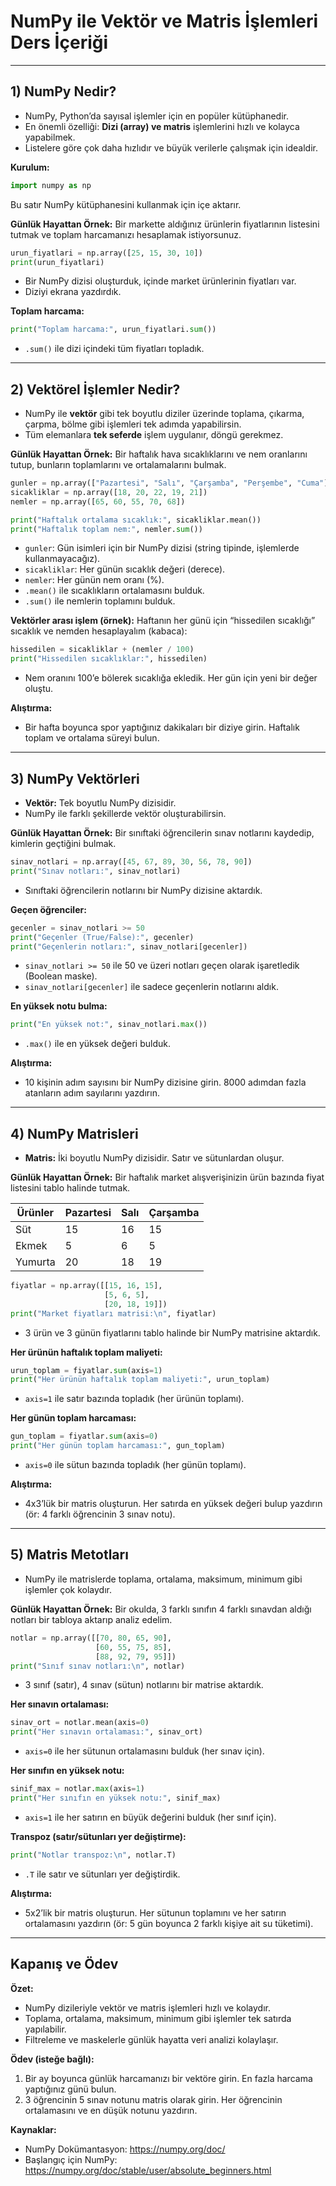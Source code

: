 # NumPy ile Vektör ve Matris İşlemleri Ders İçeriği


---

## 1) NumPy Nedir?

- NumPy, Python’da sayısal işlemler için en popüler kütüphanedir.
- En önemli özelliği: **Dizi (array) ve matris** işlemlerini hızlı ve kolayca yapabilmek.
- Listelere göre çok daha hızlıdır ve büyük verilerle çalışmak için idealdir.

**Kurulum:**
```python
import numpy as np
```
Bu satır NumPy kütüphanesini kullanmak için içe aktarır.

**Günlük Hayattan Örnek:**
Bir markette aldığınız ürünlerin fiyatlarının listesini tutmak ve toplam harcamanızı hesaplamak istiyorsunuz.

```python
urun_fiyatlari = np.array([25, 15, 30, 10])
print(urun_fiyatlari)
```
- Bir NumPy dizisi oluşturduk, içinde market ürünlerinin fiyatları var.
- Diziyi ekrana yazdırdık.

**Toplam harcama:**
```python
print("Toplam harcama:", urun_fiyatlari.sum())
```
- `.sum()` ile dizi içindeki tüm fiyatları topladık.

---

## 2) Vektörel İşlemler Nedir?

- NumPy ile **vektör** gibi tek boyutlu diziler üzerinde toplama, çıkarma, çarpma, bölme gibi işlemleri tek adımda yapabilirsin.
- Tüm elemanlara **tek seferde** işlem uygulanır, döngü gerekmez.

**Günlük Hayattan Örnek:**
Bir haftalık hava sıcaklıklarını ve nem oranlarını tutup, bunların toplamlarını ve ortalamalarını bulmak.

```python
gunler = np.array(["Pazartesi", "Salı", "Çarşamba", "Perşembe", "Cuma"])
sicakliklar = np.array([18, 20, 22, 19, 21])
nemler = np.array([65, 60, 55, 70, 68])

print("Haftalık ortalama sıcaklık:", sicakliklar.mean())
print("Haftalık toplam nem:", nemler.sum())
```
- `gunler`: Gün isimleri için bir NumPy dizisi (string tipinde, işlemlerde kullanmayacağız).
- `sicakliklar`: Her günün sıcaklık değeri (derece).
- `nemler`: Her günün nem oranı (%).
- `.mean()` ile sıcaklıkların ortalamasını bulduk.
- `.sum()` ile nemlerin toplamını bulduk.

**Vektörler arası işlem (örnek):**
Haftanın her günü için “hissedilen sıcaklığı” sıcaklık ve nemden hesaplayalım (kabaca):
```python
hissedilen = sicakliklar + (nemler / 100)
print("Hissedilen sıcaklıklar:", hissedilen)
```
- Nem oranını 100’e bölerek sıcaklığa ekledik. Her gün için yeni bir değer oluştu.

**Alıştırma:**
- Bir hafta boyunca spor yaptığınız dakikaları bir diziye girin. Haftalık toplam ve ortalama süreyi bulun.

---

## 3) NumPy Vektörleri

- **Vektör:** Tek boyutlu NumPy dizisidir.
- NumPy ile farklı şekillerde vektör oluşturabilirsin.

**Günlük Hayattan Örnek:**
Bir sınıftaki öğrencilerin sınav notlarını kaydedip, kimlerin geçtiğini bulmak.

```python
sinav_notlari = np.array([45, 67, 89, 30, 56, 78, 90])
print("Sınav notları:", sinav_notlari)
```
- Sınıftaki öğrencilerin notlarını bir NumPy dizisine aktardık.

**Geçen öğrenciler:**
```python
gecenler = sinav_notlari >= 50
print("Geçenler (True/False):", gecenler)
print("Geçenlerin notları:", sinav_notlari[gecenler])
```
- `sinav_notlari >= 50` ile 50 ve üzeri notları geçen olarak işaretledik (Boolean maske).
- `sinav_notlari[gecenler]` ile sadece geçenlerin notlarını aldık.

**En yüksek notu bulma:**
```python
print("En yüksek not:", sinav_notlari.max())
```
- `.max()` ile en yüksek değeri bulduk.

**Alıştırma:**
- 10 kişinin adım sayısını bir NumPy dizisine girin. 8000 adımdan fazla atanların adım sayılarını yazdırın.

---

## 4) NumPy Matrisleri

- **Matris:** İki boyutlu NumPy dizisidir. Satır ve sütunlardan oluşur.

**Günlük Hayattan Örnek:**
Bir haftalık market alışverişinizin ürün bazında fiyat listesini tablo halinde tutmak.

| Ürünler   | Pazartesi | Salı | Çarşamba |
|-----------|-----------|------|----------|
| Süt       | 15        | 16   | 15       |
| Ekmek     | 5         | 6    | 5        |
| Yumurta   | 20        | 18   | 19       |

```python
fiyatlar = np.array([[15, 16, 15],
                     [5, 6, 5],
                     [20, 18, 19]])
print("Market fiyatları matrisi:\n", fiyatlar)
```
- 3 ürün ve 3 günün fiyatlarını tablo halinde bir NumPy matrisine aktardık.

**Her ürünün haftalık toplam maliyeti:**
```python
urun_toplam = fiyatlar.sum(axis=1)
print("Her ürünün haftalık toplam maliyeti:", urun_toplam)
```
- `axis=1` ile satır bazında topladık (her ürünün toplamı).

**Her günün toplam harcaması:**
```python
gun_toplam = fiyatlar.sum(axis=0)
print("Her günün toplam harcaması:", gun_toplam)
```
- `axis=0` ile sütun bazında topladık (her günün toplamı).

**Alıştırma:**
- 4x3’lük bir matris oluşturun. Her satırda en yüksek değeri bulup yazdırın (ör: 4 farklı öğrencinin 3 sınav notu).

---

## 5) Matris Metotları

- NumPy ile matrislerde toplama, ortalama, maksimum, minimum gibi işlemler çok kolaydır.

**Günlük Hayattan Örnek:**
Bir okulda, 3 farklı sınıfın 4 farklı sınavdan aldığı notları bir tabloya aktarıp analiz edelim.

```python
notlar = np.array([[70, 80, 65, 90],
                   [60, 55, 75, 85],
                   [88, 92, 79, 95]])
print("Sınıf sınav notları:\n", notlar)
```
- 3 sınıf (satır), 4 sınav (sütun) notlarını bir matrise aktardık.

**Her sınavın ortalaması:**
```python
sinav_ort = notlar.mean(axis=0)
print("Her sınavın ortalaması:", sinav_ort)
```
- `axis=0` ile her sütunun ortalamasını bulduk (her sınav için).

**Her sınıfın en yüksek notu:**
```python
sinif_max = notlar.max(axis=1)
print("Her sınıfın en yüksek notu:", sinif_max)
```
- `axis=1` ile her satırın en büyük değerini bulduk (her sınıf için).

**Transpoz (satır/sütunları yer değiştirme):**
```python
print("Notlar transpoz:\n", notlar.T)
```
- `.T` ile satır ve sütunları yer değiştirdik.

**Alıştırma:**
- 5x2’lik bir matris oluşturun. Her sütunun toplamını ve her satırın ortalamasını yazdırın (ör: 5 gün boyunca 2 farklı kişiye ait su tüketimi).

---

## Kapanış ve Ödev

**Özet:**
- NumPy dizileriyle vektör ve matris işlemleri hızlı ve kolaydır.
- Toplama, ortalama, maksimum, minimum gibi işlemler tek satırda yapılabilir.
- Filtreleme ve maskelerle günlük hayatta veri analizi kolaylaşır.

**Ödev (isteğe bağlı):**
1. Bir ay boyunca günlük harcamanızı bir vektöre girin. En fazla harcama yaptığınız günü bulun.
2. 3 öğrencinin 5 sınav notunu matris olarak girin. Her öğrencinin ortalamasını ve en düşük notunu yazdırın.

**Kaynaklar:**
- NumPy Dokümantasyon: https://numpy.org/doc/
- Başlangıç için NumPy: https://numpy.org/doc/stable/user/absolute_beginners.html